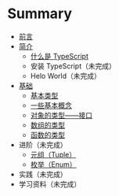 # Summary

- [前言](README.md)
- [简介](introduction/README.md)
  - [什么是 TypeScript](introduction/what-is-typescript.md)
  - 安装 TypeScript（未完成）
  - Helo World（未完成）
- [基础](basics/README.md)
  - [基本类型](basics/basic-types.md)
  - [一些基本概念](basics/basic-concepts.md)
  - [对象的类型——接口](basics/type-of-object-interfaces.md)
  - [数组的类型](basics/type-of-array.md)
  - [函数的类型](basics/type-of-function.md)
- 进阶（未完成）
  - [元组（Tuple）](advanced/tuple.md)
  - [枚举（Enum）](advanced/enum.md)
- 实践（未完成）
- 学习资料（未完成）
